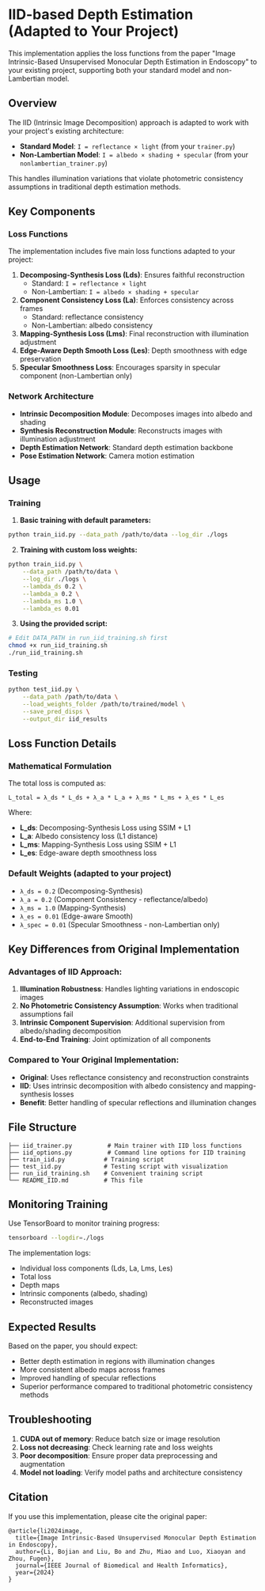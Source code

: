 # IID-based Depth Estimation (Adapted to Your Project)

This implementation applies the loss functions from the paper "Image Intrinsic-Based Unsupervised Monocular Depth Estimation in Endoscopy" to your existing project, supporting both your standard model and non-Lambertian model.

## Overview

The IID (Intrinsic Image Decomposition) approach is adapted to work with your project's existing architecture:
- **Standard Model**: `I = reflectance × light` (from your `trainer.py`)
- **Non-Lambertian Model**: `I = albedo × shading + specular` (from your `nonlambertian_trainer.py`)

This handles illumination variations that violate photometric consistency assumptions in traditional depth estimation methods.

## Key Components

### Loss Functions

The implementation includes five main loss functions adapted to your project:

1. **Decomposing-Synthesis Loss (Lds)**: Ensures faithful reconstruction
   - Standard: `I = reflectance × light`
   - Non-Lambertian: `I = albedo × shading + specular`
2. **Component Consistency Loss (La)**: Enforces consistency across frames
   - Standard: reflectance consistency
   - Non-Lambertian: albedo consistency  
3. **Mapping-Synthesis Loss (Lms)**: Final reconstruction with illumination adjustment
4. **Edge-Aware Depth Smooth Loss (Les)**: Depth smoothness with edge preservation
5. **Specular Smoothness Loss**: Encourages sparsity in specular component (non-Lambertian only)

### Network Architecture

- **Intrinsic Decomposition Module**: Decomposes images into albedo and shading
- **Synthesis Reconstruction Module**: Reconstructs images with illumination adjustment
- **Depth Estimation Network**: Standard depth estimation backbone
- **Pose Estimation Network**: Camera motion estimation

## Usage

### Training

1. **Basic training with default parameters:**
```bash
python train_iid.py --data_path /path/to/data --log_dir ./logs
```

2. **Training with custom loss weights:**
```bash
python train_iid.py \
    --data_path /path/to/data \
    --log_dir ./logs \
    --lambda_ds 0.2 \
    --lambda_a 0.2 \
    --lambda_ms 1.0 \
    --lambda_es 0.01
```

3. **Using the provided script:**
```bash
# Edit DATA_PATH in run_iid_training.sh first
chmod +x run_iid_training.sh
./run_iid_training.sh
```

### Testing

```bash
python test_iid.py \
    --data_path /path/to/data \
    --load_weights_folder /path/to/trained/model \
    --save_pred_disps \
    --output_dir iid_results
```

## Loss Function Details

### Mathematical Formulation

The total loss is computed as:
```
L_total = λ_ds * L_ds + λ_a * L_a + λ_ms * L_ms + λ_es * L_es
```

Where:
- **L_ds**: Decomposing-Synthesis Loss using SSIM + L1
- **L_a**: Albedo consistency loss (L1 distance)
- **L_ms**: Mapping-Synthesis Loss using SSIM + L1  
- **L_es**: Edge-aware depth smoothness loss

### Default Weights (adapted to your project)

- `λ_ds = 0.2` (Decomposing-Synthesis)
- `λ_a = 0.2` (Component Consistency - reflectance/albedo)
- `λ_ms = 1.0` (Mapping-Synthesis)
- `λ_es = 0.01` (Edge-aware Smooth)
- `λ_spec = 0.01` (Specular Smoothness - non-Lambertian only)

## Key Differences from Original Implementation

### Advantages of IID Approach:

1. **Illumination Robustness**: Handles lighting variations in endoscopic images
2. **No Photometric Consistency Assumption**: Works when traditional assumptions fail
3. **Intrinsic Component Supervision**: Additional supervision from albedo/shading decomposition
4. **End-to-End Training**: Joint optimization of all components

### Compared to Your Original Implementation:

- **Original**: Uses reflectance consistency and reconstruction constraints
- **IID**: Uses intrinsic decomposition with albedo consistency and mapping-synthesis losses
- **Benefit**: Better handling of specular reflections and illumination changes

## File Structure

```
├── iid_trainer.py          # Main trainer with IID loss functions
├── iid_options.py          # Command line options for IID training
├── train_iid.py           # Training script
├── test_iid.py            # Testing script with visualization
├── run_iid_training.sh    # Convenient training script
└── README_IID.md          # This file
```

## Monitoring Training

Use TensorBoard to monitor training progress:
```bash
tensorboard --logdir=./logs
```

The implementation logs:
- Individual loss components (Lds, La, Lms, Les)
- Total loss
- Depth maps
- Intrinsic components (albedo, shading)
- Reconstructed images

## Expected Results

Based on the paper, you should expect:
- Better depth estimation in regions with illumination changes
- More consistent albedo maps across frames
- Improved handling of specular reflections
- Superior performance compared to traditional photometric consistency methods

## Troubleshooting

1. **CUDA out of memory**: Reduce batch size or image resolution
2. **Loss not decreasing**: Check learning rate and loss weights
3. **Poor decomposition**: Ensure proper data preprocessing and augmentation
4. **Model not loading**: Verify model paths and architecture consistency

## Citation

If you use this implementation, please cite the original paper:
```
@article{li2024image,
  title={Image Intrinsic-Based Unsupervised Monocular Depth Estimation in Endoscopy},
  author={Li, Bojian and Liu, Bo and Zhu, Miao and Luo, Xiaoyan and Zhou, Fugen},
  journal={IEEE Journal of Biomedical and Health Informatics},
  year={2024}
}
```